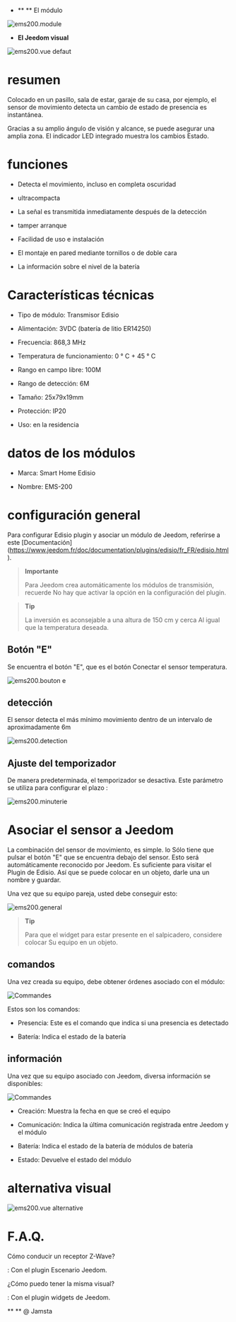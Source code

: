 -   ** ** El módulo

![ems200.module](../images/ems200/ems200.module.jpg)

-   **El Jeedom visual**

![ems200.vue defaut](../images/ems200/ems200.vue-defaut.jpg)

resumen
======

Colocado en un pasillo, sala de estar, garaje de su casa, por ejemplo,
el sensor de movimiento detecta un cambio de estado de presencia es
instantánea.

Gracias a su amplio ángulo de visión y alcance, se puede asegurar
una amplia zona. El indicador LED integrado muestra los cambios
Estado.

funciones
=========

-   Detecta el movimiento, incluso en completa oscuridad

-   ultracompacta

-   La señal es transmitida inmediatamente después de la detección

-   tamper arranque

-   Facilidad de uso e instalación

-   El montaje en pared mediante tornillos o de doble cara

-   La información sobre el nivel de la batería

Características técnicas
===========================

-   Tipo de módulo: Transmisor Edisio

-   Alimentación: 3VDC (batería de litio ER14250)

-   Frecuencia: 868,3 MHz

-   Temperatura de funcionamiento: 0 ° C + 45 ° C

-   Rango en campo libre: 100M

-   Rango de detección: 6M

-   Tamaño: 25x79x19mm

-   Protección: IP20

-   Uso: en la residencia

datos de los módulos
=================

-   Marca: Smart Home Edisio

-   Nombre: EMS-200

configuración general
======================

Para configurar Edisio plugin y asociar un módulo de Jeedom,
referirse a este
[Documentación] (https://www.jeedom.fr/doc/documentation/plugins/edisio/fr_FR/edisio.html).

> **Importante**
>
> Para Jeedom crea automáticamente los módulos de transmisión, recuerde
> No hay que activar la opción en la configuración del plugin.

> **Tip**
>
> La inversión es aconsejable a una altura de 150 cm y cerca
> Al igual que la temperatura deseada.

Botón "E"
----------

Se encuentra el botón "E", que es el botón Conectar el sensor
temperatura.

![ems200.bouton e](../images/ems200/ems200.bouton-e.jpg)

detección
---------

El sensor detecta el más mínimo movimiento dentro de un intervalo de aproximadamente 6m

![ems200.detection](../images/ems200/ems200.detection.jpg)

Ajuste del temporizador
-----------------------

De manera predeterminada, el temporizador se desactiva. Este parámetro se utiliza para configurar
el plazo :

![ems200.minuterie](../images/ems200/ems200.minuterie.jpg)

Asociar el sensor a Jeedom
===============================

La combinación del sensor de movimiento, es simple. lo
Sólo tiene que pulsar el botón "E" que se encuentra debajo del sensor. Esto será
automáticamente reconocido por Jeedom. Es suficiente para visitar el
Plugin de Edisio. Así que se puede colocar en un objeto, darle una
un nombre y guardar.

Una vez que su equipo pareja, usted debe conseguir esto:

![ems200.general](../images/ems200/ems200.general.jpg)

> **Tip**
>
> Para que el widget para estar presente en el salpicadero, considere colocar
> Su equipo en un objeto.

comandos
---------

Una vez creada su equipo, debe obtener órdenes
asociado con el módulo:

![Commandes](../images/ems200/ems200.commande.jpg)

Estos son los comandos:

-   Presencia: Este es el comando que indica si una presencia es
    detectado

-   Batería: Indica el estado de la batería

información
------------

Una vez que su equipo asociado con Jeedom, diversa información se
disponibles:

![Commandes](../images/ems200/ems200.informations.jpg)

-   Creación: Muestra la fecha en que se creó el equipo

-   Comunicación: Indica la última comunicación registrada entre
    Jeedom y el módulo

-   Batería: Indica el estado de la batería de módulos de batería

-   Estado: Devuelve el estado del módulo

alternativa visual
=================

![ems200.vue alternative](../images/ems200/ems200.vue-alternative.jpg)

F.A.Q.
======

Cómo conducir un receptor Z-Wave?

: Con el plugin Escenario Jeedom.

¿Cómo puedo tener la misma visual?

: Con el plugin widgets de Jeedom.

** ** @ Jamsta
